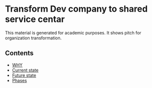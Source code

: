 # Transform Dev company to shared service centar

This material is generated for academic purposes. It shows pitch for organization transformation.


##  Contents
- [WHY](why.md)
- [Current state](currentState.md)
- [Future state](futureState.md)
- [Phases](phases.md)
